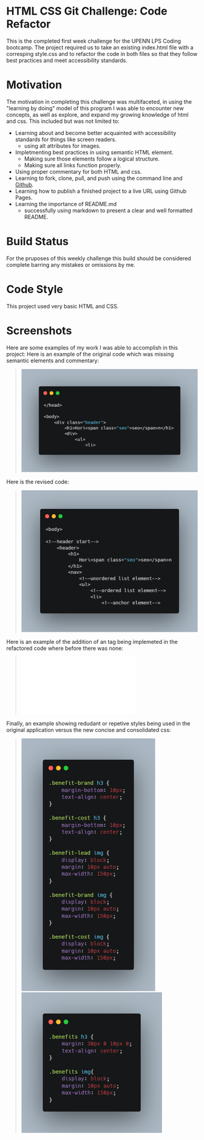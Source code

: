 #  **HTML CSS Git Challenge: Code Refactor**

This is the completed first week challenge for the UPENN LPS Coding bootcamp.  The project required us to take an existing index.html file with a corresping style.css and to refactor the code in both files so that they follow best practices and meet accessibility standards.  

# **Motivation**

The motivation in completing this challenge was multifaceted, in using the "learning by doing" model of this program I was able to encounter new concepts, as well as explore, and expand my growing knowledge of html and css. This included but was not limited to:
- Learning about and become better acquainted with accessibility standards for things like screen readers.
    - using alt attributes for images.
- Impletmenting best practices in using semantic HTML element.
    - Making sure those elements follow a logical structure.
    - Making sure all links function properly.
- Using proper commentary for both HTML and css.
- Learning to fork, clone, pull, and push using the command line and [Github](http://github.com).
- Learning how to publish a finished project to a live URL using Github Pages.
- Learning the importance of README.md 
    - successfully using markdown to present a clear and well formatted README.
  

# **Build Status**

For the pruposes of this weekly challenge this build should be considered complete barring any mistakes or omissions by me.  

# **Code Style**

This project used very basic HTML and CSS.  

# **Screenshots**  

Here are some examples of my work I was able to accomplish in this project:
Here is an example of the original code which was missing semantic elements and commentary:
>![Original-Code](./assets/images/carbon.png)

Here is the revised code:
>![New-Code](./assets/images/newcode1.png)

Here is an example of the addition of an <alt> tag being implemeted in the refactored code where before there was none:
>![New-alt-tag](./assets/images/newcode2.p)

Finally, an example showing redudant or repetive styles being used in the original application versus the new concise and consolidated css:
>![unonsolidated-css](./assets/images/cssold.png "Unconsolidated-css") ![consolidated-css](./assets/images/cssnew.png "consolidated-css") 

